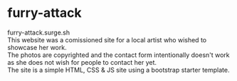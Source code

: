 # furry-attack
furry-attack.surge.sh 
<br />
This website was a comissioned site for a local artist who wished to showcase her work. <br/>
The photos are copyrighted and the contact form intentionally doesn't work as she does not wish for people to contact her yet. <br />
The site is a simple HTML, CSS & JS site using a bootstrap starter template. <br />
